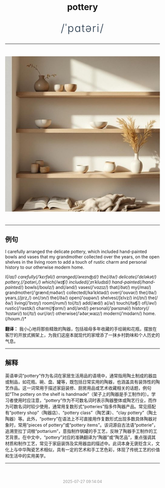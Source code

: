 <div align="center">

# pottery

<div style="margin: 30px 0;">
<h1 style="font-size: 2.5em; font-weight: 300; letter-spacing: 2px; margin: 0; color: #2c3e50;">
/ˈpɑtəri/
</h1>
</div>

</div>

---

<div align="center" style="margin: 40px 0;">

![pottery](images/pottery.png)

</div>

---

## 例句

I carefully arranged the delicate pottery, which included hand-painted bowls and vases that my grandmother collected over the years, on the open shelves in the living room to add a touch of rustic charm and personal history to our otherwise modern home.

*I(/aɪ/) carefully(/ˈkɛrfəli/) arranged(/əreɪnʤd/) the(/ðə/) delicate(/ˈdɛləkət/) pottery,(/ˈpɑtəri,/) which(/wɪʧ/) included(/ˌɪnˈkludɪd/) hand-painted(/hand-painted*/) bowls(/boʊlz/) and(/ənd/) vases(/ˈvɑzɪz/) that(/ðət/) my(/maɪ/) grandmother(/ˈgrændˌməðər/) collected(/kəˈlɛktəd/) over(/ˈoʊvər/) the(/ðə/) years,(/jɪrz,/) on(/ɔn/) the(/ðə/) open(/ˈoʊpən/) shelves(/ʃɛlvz/) in(/ɪn/) the(/ðə/) living(/ˈlɪvɪŋ/) room(/rum/) to(/tɪ/) add(/æd/) a(/ə/) touch(/təʧ/) of(/əv/) rustic(/ˈrəstɪk/) charm(/ʧɑrm/) and(/ənd/) personal(/ˈpərsɪnəl/) history(/ˈhɪstəri/) to(/tɪ/) our(/ɑr/) otherwise(/ˈəðərˌwaɪz/) modern(/ˈmɑdərn/) home.(/hoʊm./)*

**翻译：** 我小心地将那些精致的陶器，包括祖母多年收藏的手绘碗和花瓶，摆放在客厅的开放式搁架上，为我们这座本就现代的家增添了一抹乡村韵味和个人历史的气息。

---

## 解释

英语单词“pottery”作为名词在家居生活用品的语境中，通常指用陶土制成的器皿或制品，如花瓶、碗、盘、罐等，既包括日常实用的陶器，也涵盖具有装饰性的陶艺作品。这一词常用于描述家庭装修、厨房用品或艺术收藏相关的话题，例句如“The pottery on the shelf is handmade”（架子上的陶器是手工制作的）。学习者使用时应注意，“pottery”作为不可数名词时表示陶器整体或陶艺行业，而作为可数名词时较少使用，通常用复数形式“potteries”指多件陶器产品。常见搭配有“pottery shop”（陶器店）、“pottery class”（陶艺课）、“clay pottery”（陶土陶器）等。此外，“pottery”在语法上不可直接用作复数形式出现多数具体陶器对象时，常用“pieces of pottery”或“pottery items”。该词源自古法语“potterie”，追溯至拉丁词根“pottarium”，意指制作锅罐的手工艺，反映了陶器手工制作的工艺背景。在中文中，“pottery”对应的准确翻译为“陶器”或“陶艺品”，重点强调其材质和制作工艺，常见于家庭装饰及实用器皿的描述中。此词本身无褒贬含义，文化上与中华陶瓷艺术相似，具有一定的艺术和手工艺色彩，体现了传统工艺的价值和生活中的实用美学。


---

<div align="center" style="margin-top: 50px;">
<small style="color: #999; font-size: 0.9em;">2025-07-27 09:14:04</small>
</div>
